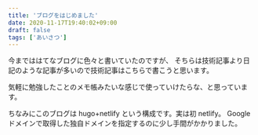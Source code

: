 ```yaml
---
title: 'ブログをはじめました'
date: 2020-11-17T19:40:02+09:00
draft: false
tags: ['あいさつ']
---
```


今までははてなブログに色々と書いていたのですが、
そちらは技術記事より日記のような記事が多いので技術記事はこちらで書こうと思います。

気軽に勉強したことのメモ帳みたいな感じで使っていけたらな、と思っています。

ちなみにこのブログは hugo+netlify という構成です。実は初 netlify。
Google ドメインで取得した独自ドメインを指定するのに少し手間がかかりました。
